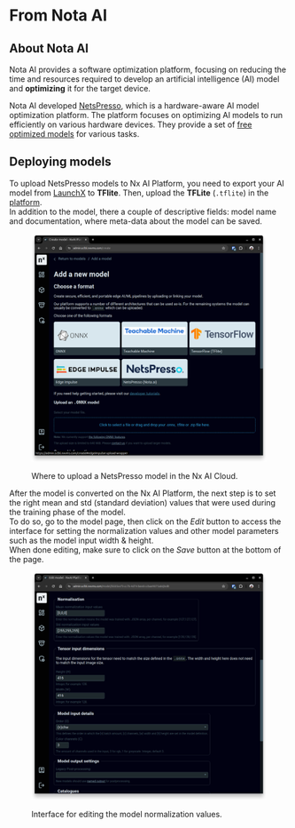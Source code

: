 # From Nota AI

## About Nota AI

Nota AI provides a software optimization platform, focusing on reducing the time and resources required to develop an artificial intelligence (AI) model and **optimizing** it for the target device.

Nota AI developed [NetsPresso](https://www.nota.ai/netspresso), which is a hardware-aware AI model optimization platform. The platform focuses on optimizing AI models to run efficiently on various hardware devices. They provide a set of [free optimized models](https://launchx.netspresso.ai/models) for various tasks.

## Deploying models

To upload NetsPresso models to Nx AI Platform, you need to export your AI model from [LaunchX](https://launchx.netspresso.ai/main) to **TFlite**. Then, upload the **TFLite** (`.tflite`) in the [platform](https://admin.sclbl.net/create#tflite-upload-wrapper). \
In addition to the model, there a couple of descriptive fields: model name and documentation, where meta-data about the model can be saved.

<figure><img src="../../.gitbook/assets/Screenshot from 2024-05-22 13-57-31.png" alt=""><figcaption><p>Where to upload a NetsPresso model in the Nx AI Cloud.</p></figcaption></figure>

After the model is converted on the Nx AI Platform, the next step is to set the right mean and std (standard deviation) values that were used during the training phase of the model. \
To do so, go to the model page, then click on the _Edit_ button to access the interface for setting the normalization values and other model parameters such as the model input width & height.\
When done editing, make sure to click on the _Save_ button at the bottom of the page.

<figure><img src="../../.gitbook/assets/Screenshot from 2024-05-22 14-05-48.png" alt=""><figcaption><p>Interface for editing the model normalization values.</p></figcaption></figure>
